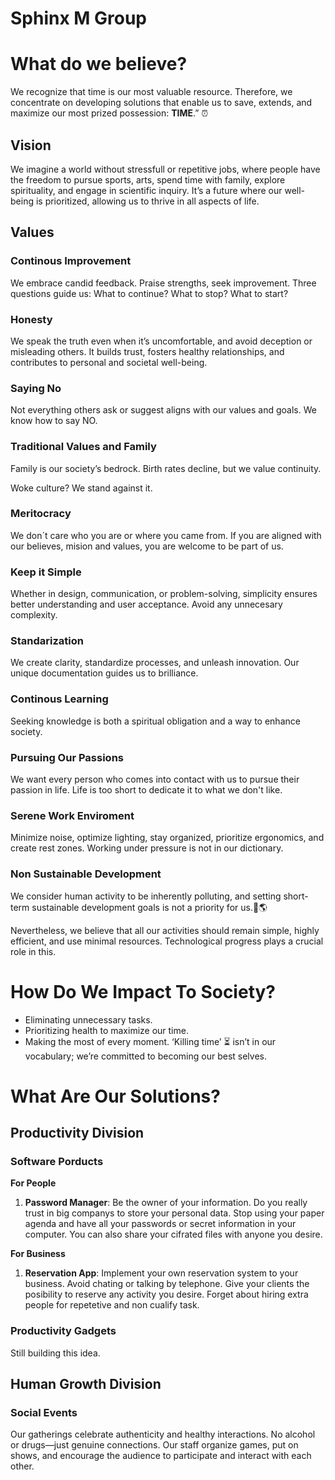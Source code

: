 # Sphinx M Group

# What do we believe?
We recognize that time is our most valuable resource. Therefore, we concentrate on developing solutions that enable us to save, extends, and maximize our most prized possession: **TIME**.” ⏰

## Vision
We imagine a world without stressfull or repetitive jobs, where people have the freedom to pursue sports, arts, spend time with family, explore spirituality, and engage in scientific inquiry. It’s a future where our well-being is prioritized, allowing us to thrive in all aspects of life.

## Values
### Continous Improvement
We embrace candid feedback. Praise strengths, seek improvement. Three questions guide us: What to continue? What to stop? What to start?

### Honesty
We speak the truth even when it’s uncomfortable, and avoid deception or misleading others. It builds trust, fosters healthy relationships, and contributes to personal and societal well-being.

### Saying No
Not everything others ask or suggest aligns with our values and goals. We know how to say NO.

### Traditional Values and Family
Family is our society’s bedrock. Birth rates decline, but we value continuity.

Woke culture? We stand against it.

### Meritocracy
We don´t care who you are or where you came from. If you are aligned with our believes, mision and values, you are welcome to be part of us.

### Keep it Simple

Whether in design, communication, or problem-solving, simplicity ensures better understanding and user acceptance. Avoid any unnecesary complexity.

### Standarization

We create clarity, standardize processes, and unleash innovation. Our unique documentation guides us to brilliance.

### Continous Learning

Seeking knowledge is both a spiritual obligation and a way to enhance society.

### Pursuing Our Passions 

We want every person who comes into contact with us to pursue their passion in life. Life is too short to dedicate it to what we don't like.

### Serene Work Enviroment

Minimize noise, optimize lighting, stay organized, prioritize ergonomics, and create rest zones. Working under pressure is not in our dictionary.

### Non Sustainable Development

We consider human activity to be inherently polluting, and setting short-term sustainable development goals is not a priority for us.🌿🌎

Nevertheless, we believe that all our activities should remain simple, highly efficient, and use minimal resources. Technological progress plays a crucial role in this.

# How Do We Impact To Society?

- Eliminating unnecessary tasks.
- Prioritizing health to maximize our time.
- Making the most of every moment. ‘Killing time’ ⏳ isn’t in our vocabulary; we’re committed to becoming our best selves.

# What Are Our Solutions?

## Productivity Division

### Software Porducts

**For People**

1. **Password Manager**: Be the owner of your information. Do you really trust in big companys to store your personal data. Stop using your paper agenda and have all your passwords or secret information in your computer. You can also share your cifrated files with anyone you desire.

**For Business**

1. **Reservation App**: Implement your own reservation system to your business. Avoid chating or talking by telephone. Give your clients the posibility to reserve any activity you desire. Forget about hiring extra people for repetetive and non cualify task.

### Productivity Gadgets
Still building this idea.

## Human Growth Division
### Social Events
Our gatherings celebrate authenticity and healthy interactions. No alcohol or drugs—just genuine connections.
Our staff organize games, put on shows, and encourage the audience to participate and interact with each other.